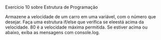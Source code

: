 Exercício 10 sobre Estrutura de Programação

Armazene a velocidade de um carro em uma variável, com o número que desejar.
Faça uma estrutura if/else que verifica se eleestá acima da velocidade.
80 é a velocidade máxima permitida.
Se estiver acima ou abaixo, exiba as mensagens com console.log.